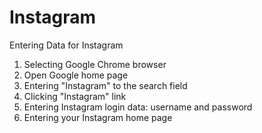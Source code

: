 # Instagram
Entering Data for Instagram

1. Selecting Google Chrome browser
2. Open Google home page
3. Entering "Instagram" to the search field
4. Clicking "Instagram" link
5. Entering Instagram login data: username and password
6. Entering your Instagram home page 
